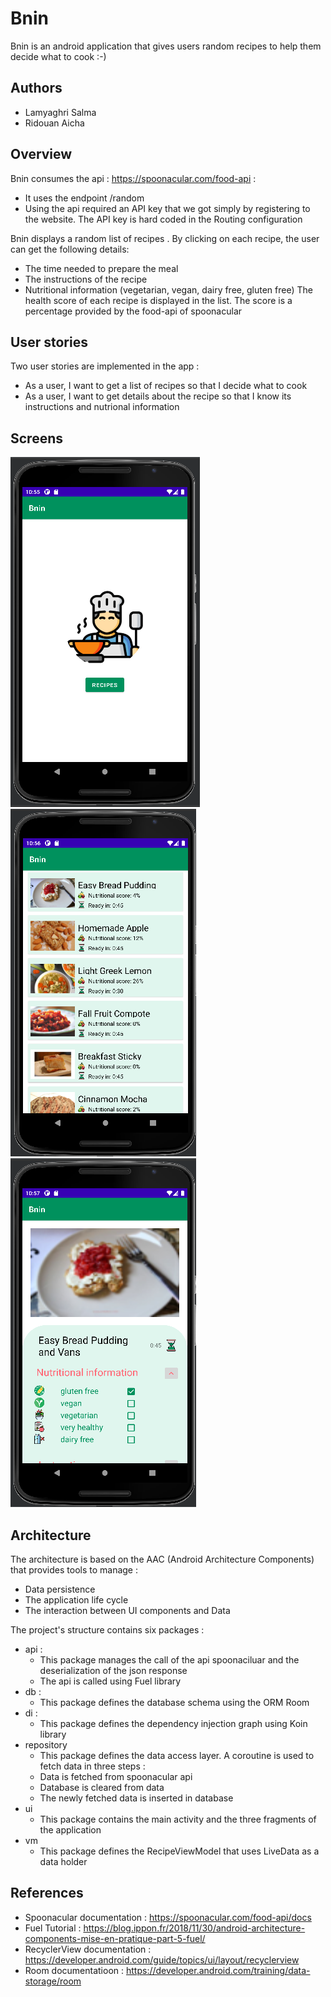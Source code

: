 # Bnin

Bnin is an android application that gives users random recipes to help them decide what to cook :-)

## Authors 
- Lamyaghri Salma
- Ridouan Aicha 
## Overview

Bnin consumes the api : https://spoonacular.com/food-api : 
  - It uses the endpoint /random
  - Using the api required an API key that we got simply by registering to the website. The  API key is hard coded in the Routing configuration

Bnin displays a random list of recipes . By clicking on each recipe, the user can get the following details:
- The time needed to prepare the meal
- The instructions of the recipe 
- Nutritional information (vegetarian, vegan, dairy free, gluten free)
The health score of each recipe is displayed in the list. The score is a percentage provided by the food-api of spoonacular

## User stories
Two user stories are implemented in the app : 
- As a user, I want to get a list of recipes so that I decide what to cook
- As a user, I want to get details about the recipe so that I know its instructions and nutrional information

## Screens
![Alt text](recipe_home.PNG?raw=true "Home page")
![Alt text](recipe_list.PNG?raw=true "Rcipes list page")
![Alt text](recipe_details.PNG?raw=true "Rcipes Details page")


## Architecture
The architecture is based on the AAC (Android Architecture Components) that provides tools to manage :
- Data persistence 
- The application life cycle
- The interaction between UI components and Data

The project's structure contains six packages : 
- api : 
  - This package manages the call of the api spoonaciluar and the deserialization of the json response
  - The api is called using Fuel library
- db : 
  - This package defines the database schema using the ORM Room
- di :
  - This package defines the dependency injection graph using Koin library
- repository
  - This package defines the data access layer. A coroutine is used to fetch data in three steps :
  - Data is fetched from spoonacular api
  - Database is cleared from data 
  - The newly fetched data is inserted in database 
- ui
  - This package contains the main activity and the three fragments of the application
- vm
  - This package defines the RecipeViewModel that uses LiveData as a data holder

## References 
- Spoonacular documentation :  https://spoonacular.com/food-api/docs
- Fuel Tutorial : https://blog.ippon.fr/2018/11/30/android-architecture-components-mise-en-pratique-part-5-fuel/
- RecyclerView documentation : https://developer.android.com/guide/topics/ui/layout/recyclerview
- Room documentatioon : https://developer.android.com/training/data-storage/room

